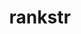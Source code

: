 ---
title: "rankstr"
layout: cache
categories: [package, develop]
meta: {"compilers": ["cce@=18.0.0", "gcc@=10.3.0", "gcc@=11.1.0", "gcc@=11.4.0", "gcc@=7.5.0", "gcc@=9.4.0", "oneapi@=2024.2.1"], "num_specs": 52, "num_specs_by_stack": {"data-vis-sdk": 7, "e4s": 8, "e4s-cray-rhel": 2, "e4s-cray-sles": 2, "e4s-neoverse-v2": 10, "e4s-neoverse_v1": 6, "e4s-oneapi": 11, "e4s-power": 1, "radiuss": 5, "root": 52}, "oss": ["rhel8", "sle_hpc15", "ubuntu18.04", "ubuntu20.04", "ubuntu22.04"], "platforms": ["linux"], "stacks": ["data-vis-sdk", "e4s", "e4s-cray-rhel", "e4s-cray-sles", "e4s-neoverse-v2", "e4s-neoverse_v1", "e4s-oneapi", "e4s-power", "radiuss", "root"], "targets": ["neoverse_v1", "neoverse_v2", "ppc64le", "x86_64_v3", "x86_64_v4"], "versions": ["0.4.0"]}
spec_details: [{"compiler": "gcc@=11.4.0", "hash": "3536srtkwf3a3bg74367cplcpngpe4g6", "os": "ubuntu22.04", "platform": "linux", "size": "-", "stacks": ["e4s-neoverse-v2", "root"], "target": "neoverse_v2", "variants": ["build_system=cmake", "build_type=Release", "generator=make", "~ipo", "+shared"], "versions": ["0.4.0"]}, {"compiler": "gcc@=11.4.0", "hash": "5kv3vyqlsi6reiwj2vxldm6xc4ppjprg", "os": "ubuntu22.04", "platform": "linux", "size": "-", "stacks": ["e4s", "root"], "target": "x86_64_v3", "variants": ["build_system=cmake", "build_type=Release", "generator=make", "~ipo", "+shared"], "versions": ["0.4.0"]}, {"compiler": "gcc@=11.4.0", "hash": "5utbcbxjg3mz7t3saf2hqxk6w4xgmyjx", "os": "ubuntu22.04", "platform": "linux", "size": "-", "stacks": ["e4s-neoverse_v1", "root"], "target": "neoverse_v1", "variants": ["build_system=cmake", "build_type=Release", "generator=make", "~ipo", "+shared"], "versions": ["0.4.0"]}, {"compiler": "gcc@=11.4.0", "hash": "6kb4txje7retn2jpyu6cvxewi7ywzjmh", "os": "ubuntu22.04", "platform": "linux", "size": "-", "stacks": ["e4s-neoverse_v1", "root"], "target": "neoverse_v1", "variants": ["build_system=cmake", "build_type=Release", "generator=make", "~ipo", "+shared"], "versions": ["0.4.0"]}, {"compiler": "gcc@=11.4.0", "hash": "6r6jlbigcfc7nwxhywbse5xus7ewerlh", "os": "ubuntu22.04", "platform": "linux", "size": "-", "stacks": ["e4s-neoverse-v2", "root"], "target": "neoverse_v2", "variants": ["build_system=cmake", "build_type=Release", "generator=make", "~ipo", "+shared"], "versions": ["0.4.0"]}, {"compiler": "oneapi@=2024.2.1", "hash": "7bgytxlbwihirgagajwe3m7pe76jlwzb", "os": "ubuntu22.04", "platform": "linux", "size": "-", "stacks": ["e4s-oneapi", "root"], "target": "x86_64_v3", "variants": ["build_system=cmake", "build_type=Release", "generator=make", "~ipo", "+shared"], "versions": ["0.4.0"]}, {"compiler": "gcc@=11.1.0", "hash": "7emcwuiexniurbxllojly7hmvklg2e32", "os": "ubuntu20.04", "platform": "linux", "size": "-", "stacks": ["data-vis-sdk", "root"], "target": "x86_64_v3", "variants": ["build_system=cmake", "build_type=Release", "generator=make", "~ipo", "+shared"], "versions": ["0.4.0"]}, {"compiler": "gcc@=7.5.0", "hash": "bmytnrigpeysfv2y6ktusja7r4fke5r2", "os": "ubuntu18.04", "platform": "linux", "size": "-", "stacks": ["radiuss", "root"], "target": "x86_64_v3", "variants": ["build_system=cmake", "build_type=Release", "generator=make", "~ipo", "+shared"], "versions": ["0.4.0"]}, {"compiler": "gcc@=11.4.0", "hash": "bp6sv32prpoxzkbdoriwhmpi5wevkvsz", "os": "ubuntu22.04", "platform": "linux", "size": "-", "stacks": ["e4s-neoverse_v1", "root"], "target": "neoverse_v1", "variants": ["build_system=cmake", "build_type=Release", "generator=make", "~ipo", "+shared"], "versions": ["0.4.0"]}, {"compiler": "gcc@=11.4.0", "hash": "c7qiwupitwgf5fbmoevsntop423eaa6z", "os": "ubuntu22.04", "platform": "linux", "size": "-", "stacks": ["e4s", "root"], "target": "x86_64_v3", "variants": ["build_system=cmake", "build_type=Release", "generator=make", "~ipo", "+shared"], "versions": ["0.4.0"]}, {"compiler": "oneapi@=2024.2.1", "hash": "cegn3w5mfw53dpizm3g3chwgkrzfsj2b", "os": "ubuntu22.04", "platform": "linux", "size": "-", "stacks": ["e4s-oneapi", "root"], "target": "x86_64_v3", "variants": ["build_system=cmake", "build_type=Release", "generator=make", "~ipo", "+shared"], "versions": ["0.4.0"]}, {"compiler": "oneapi@=2024.2.1", "hash": "czhs4tta222po6crdkfotd65tagl4gyb", "os": "ubuntu22.04", "platform": "linux", "size": "-", "stacks": ["e4s-oneapi", "root"], "target": "x86_64_v3", "variants": ["build_system=cmake", "build_type=Release", "generator=make", "~ipo", "+shared"], "versions": ["0.4.0"]}, {"compiler": "gcc@=11.1.0", "hash": "czvqebzo5mbd3tbrnt3klno5uichm4oj", "os": "ubuntu20.04", "platform": "linux", "size": "-", "stacks": ["data-vis-sdk", "root"], "target": "x86_64_v3", "variants": ["build_system=cmake", "build_type=Release", "generator=make", "~ipo", "+shared"], "versions": ["0.4.0"]}, {"compiler": "gcc@=11.4.0", "hash": "dj43dlsdqsrcz4kknsldz2yy23bfn6ow", "os": "ubuntu22.04", "platform": "linux", "size": "-", "stacks": ["e4s-neoverse-v2", "root"], "target": "neoverse_v2", "variants": ["build_system=cmake", "build_type=Release", "generator=make", "~ipo", "+shared"], "versions": ["0.4.0"]}, {"compiler": "gcc@=11.4.0", "hash": "dmhoem2dhu4r4bljwsnc3iwzhgavo6uo", "os": "ubuntu22.04", "platform": "linux", "size": "-", "stacks": ["e4s-neoverse-v2", "root"], "target": "neoverse_v2", "variants": ["build_system=cmake", "build_type=Release", "generator=make", "~ipo", "+shared"], "versions": ["0.4.0"]}, {"compiler": "oneapi@=2024.2.1", "hash": "ecuu6yhqppfoyo6niz2hrkujqr7wi3ew", "os": "ubuntu22.04", "platform": "linux", "size": "-", "stacks": ["e4s-oneapi", "root"], "target": "x86_64_v3", "variants": ["build_system=cmake", "build_type=Release", "generator=make", "~ipo", "+shared"], "versions": ["0.4.0"]}, {"compiler": "oneapi@=2024.2.1", "hash": "ezgskzsdeeo76uqkaqkfwuaal3w4nrtd", "os": "ubuntu22.04", "platform": "linux", "size": "-", "stacks": ["e4s-oneapi", "root"], "target": "x86_64_v3", "variants": ["build_system=cmake", "build_type=Release", "generator=make", "~ipo", "+shared"], "versions": ["0.4.0"]}, {"compiler": "oneapi@=2024.2.1", "hash": "fku6bxh6m6axnv3myr3uklrcehwt4ohr", "os": "ubuntu22.04", "platform": "linux", "size": "-", "stacks": ["e4s-oneapi", "root"], "target": "x86_64_v3", "variants": ["build_system=cmake", "build_type=Release", "generator=make", "~ipo", "+shared"], "versions": ["0.4.0"]}, {"compiler": "gcc@=11.4.0", "hash": "frcrnhvjg7h6v7h43oo2jv3vok7jpw4s", "os": "ubuntu22.04", "platform": "linux", "size": "-", "stacks": ["e4s", "root"], "target": "x86_64_v3", "variants": ["build_system=cmake", "build_type=Release", "generator=make", "~ipo", "+shared"], "versions": ["0.4.0"]}, {"compiler": "oneapi@=2024.2.1", "hash": "ftcahkboradivfahkxrzyl4cwrm6ey5e", "os": "ubuntu22.04", "platform": "linux", "size": "-", "stacks": ["e4s-oneapi", "root"], "target": "x86_64_v3", "variants": ["build_system=cmake", "build_type=Release", "generator=make", "~ipo", "+shared"], "versions": ["0.4.0"]}, {"compiler": "gcc@=11.1.0", "hash": "hrfs5ij3dvlwwlj6au354l27cqhexq5e", "os": "ubuntu20.04", "platform": "linux", "size": "-", "stacks": ["data-vis-sdk", "root"], "target": "x86_64_v3", "variants": ["build_system=cmake", "build_type=Release", "generator=make", "~ipo", "+shared"], "versions": ["0.4.0"]}, {"compiler": "gcc@=11.1.0", "hash": "iww3uylrtowemvfnz5ixbuzdr6l727zx", "os": "ubuntu20.04", "platform": "linux", "size": "-", "stacks": ["data-vis-sdk", "root"], "target": "x86_64_v3", "variants": ["build_system=cmake", "build_type=Release", "generator=make", "~ipo", "+shared"], "versions": ["0.4.0"]}, {"compiler": "gcc@=11.4.0", "hash": "k5j66fvgylvw6myjan5bf5nvqad72ost", "os": "ubuntu22.04", "platform": "linux", "size": "-", "stacks": ["e4s-neoverse-v2", "root"], "target": "neoverse_v2", "variants": ["build_system=cmake", "build_type=Release", "generator=make", "~ipo", "+shared"], "versions": ["0.4.0"]}, {"compiler": "oneapi@=2024.2.1", "hash": "ktqaoff4nhe32hmkg7cuwjim2gh3cncn", "os": "ubuntu22.04", "platform": "linux", "size": "-", "stacks": ["e4s-oneapi", "root"], "target": "x86_64_v3", "variants": ["build_system=cmake", "build_type=Release", "generator=make", "~ipo", "+shared"], "versions": ["0.4.0"]}, {"compiler": "gcc@=11.4.0", "hash": "kxnx4zcdgkhwj57ti7a5ymbihs5gfgud", "os": "ubuntu22.04", "platform": "linux", "size": "-", "stacks": ["e4s-neoverse_v1", "root"], "target": "neoverse_v1", "variants": ["build_system=cmake", "build_type=Release", "generator=make", "~ipo", "+shared"], "versions": ["0.4.0"]}, {"compiler": "gcc@=11.4.0", "hash": "ldvhcwgrnxlms4pg3da3i4yaaqf3mwfq", "os": "ubuntu22.04", "platform": "linux", "size": "-", "stacks": ["e4s-neoverse_v1", "root"], "target": "neoverse_v1", "variants": ["build_system=cmake", "build_type=Release", "generator=make", "~ipo", "+shared"], "versions": ["0.4.0"]}, {"compiler": "gcc@=7.5.0", "hash": "lgf2pow7fjs2wkrugmjvdgsz2w5trv74", "os": "ubuntu18.04", "platform": "linux", "size": "-", "stacks": ["radiuss", "root"], "target": "x86_64_v3", "variants": ["build_system=cmake", "build_type=Release", "generator=make", "~ipo", "+shared"], "versions": ["0.4.0"]}, {"compiler": "gcc@=11.1.0", "hash": "lpkpxpc5xv7lznpsig2t7g6sdnitj7nr", "os": "ubuntu20.04", "platform": "linux", "size": "-", "stacks": ["data-vis-sdk", "root"], "target": "x86_64_v3", "variants": ["build_system=cmake", "build_type=Release", "generator=make", "~ipo", "+shared"], "versions": ["0.4.0"]}, {"compiler": "gcc@=11.4.0", "hash": "ltkqb5p5qlhevh4w7uypyl36w2xmlyfx", "os": "ubuntu22.04", "platform": "linux", "size": "-", "stacks": ["e4s", "root"], "target": "x86_64_v3", "variants": ["build_system=cmake", "build_type=Release", "generator=make", "~ipo", "+shared"], "versions": ["0.4.0"]}, {"compiler": "gcc@=11.4.0", "hash": "m4rpruu5ksdr3vhwnwes2b7yeko7hr3w", "os": "ubuntu22.04", "platform": "linux", "size": "-", "stacks": ["e4s", "root"], "target": "x86_64_v3", "variants": ["build_system=cmake", "build_type=Release", "generator=make", "~ipo", "+shared"], "versions": ["0.4.0"]}, {"compiler": "cce@=18.0.0", "hash": "mgsgpsvw6ym6464axpqz3mtcbb6ky5k3", "os": "rhel8", "platform": "linux", "size": "-", "stacks": ["e4s-cray-rhel", "root"], "target": "x86_64_v3", "variants": ["build_system=cmake", "build_type=Release", "generator=make", "~ipo", "+shared"], "versions": ["0.4.0"]}, {"compiler": "gcc@=10.3.0", "hash": "mkfd36gcsc4wxzm5fzct4jc6yw7n4lj4", "os": "sle_hpc15", "platform": "linux", "size": "-", "stacks": ["e4s-cray-sles", "root"], "target": "x86_64_v4", "variants": ["build_system=cmake", "build_type=Release", "generator=make", "~ipo", "+shared"], "versions": ["0.4.0"]}, {"compiler": "gcc@=9.4.0", "hash": "ofrfkakpex72qmftrgqqs2gdsip5qtiz", "os": "ubuntu20.04", "platform": "linux", "size": "-", "stacks": ["e4s-power", "root"], "target": "ppc64le", "variants": ["build_system=cmake", "build_type=Release", "generator=make", "~ipo", "+shared"], "versions": ["0.4.0"]}, {"compiler": "oneapi@=2024.2.1", "hash": "oql63wptmujp532nl56i3c25mvdnk6iq", "os": "ubuntu22.04", "platform": "linux", "size": "-", "stacks": ["e4s-oneapi", "root"], "target": "x86_64_v3", "variants": ["build_system=cmake", "build_type=Release", "generator=make", "~ipo", "+shared"], "versions": ["0.4.0"]}, {"compiler": "gcc@=11.4.0", "hash": "p7bvb2nmgzgcdoncbftsabeagf46xkex", "os": "ubuntu22.04", "platform": "linux", "size": "-", "stacks": ["e4s-neoverse-v2", "root"], "target": "neoverse_v2", "variants": ["build_system=cmake", "build_type=Release", "generator=make", "~ipo", "+shared"], "versions": ["0.4.0"]}, {"compiler": "gcc@=7.5.0", "hash": "pgzjxev2y7v32vjhiqvnane23tcb33xz", "os": "ubuntu18.04", "platform": "linux", "size": "-", "stacks": ["radiuss", "root"], "target": "x86_64_v3", "variants": ["build_system=cmake", "build_type=Release", "generator=make", "~ipo", "+shared"], "versions": ["0.4.0"]}, {"compiler": "gcc@=11.4.0", "hash": "qi65s2zzbbseargyolapks7gtkgex5hv", "os": "ubuntu22.04", "platform": "linux", "size": "-", "stacks": ["e4s-neoverse_v1", "root"], "target": "neoverse_v1", "variants": ["build_system=cmake", "build_type=Release", "generator=make", "~ipo", "+shared"], "versions": ["0.4.0"]}, {"compiler": "gcc@=11.4.0", "hash": "rmtr63exxdjblsju5ll7zmquuta3kozu", "os": "ubuntu22.04", "platform": "linux", "size": "-", "stacks": ["e4s-neoverse-v2", "root"], "target": "neoverse_v2", "variants": ["build_system=cmake", "build_type=Release", "generator=make", "~ipo", "+shared"], "versions": ["0.4.0"]}, {"compiler": "gcc@=11.4.0", "hash": "s26jb4rtkj2w4s3an64hoh7imnvsjvu7", "os": "ubuntu22.04", "platform": "linux", "size": "-", "stacks": ["e4s-neoverse-v2", "root"], "target": "neoverse_v2", "variants": ["build_system=cmake", "build_type=Release", "generator=make", "~ipo", "+shared"], "versions": ["0.4.0"]}, {"compiler": "gcc@=7.5.0", "hash": "sdmpjakonq3v6q44kz4bsy2kmeyupqpf", "os": "ubuntu18.04", "platform": "linux", "size": "-", "stacks": ["radiuss", "root"], "target": "x86_64_v3", "variants": ["build_system=cmake", "build_type=Release", "generator=make", "~ipo", "+shared"], "versions": ["0.4.0"]}, {"compiler": "gcc@=11.4.0", "hash": "up245jqdiyuv3ycrrircpr4wa7yhk2oa", "os": "ubuntu22.04", "platform": "linux", "size": "-", "stacks": ["e4s", "root"], "target": "x86_64_v3", "variants": ["build_system=cmake", "build_type=Release", "generator=make", "~ipo", "+shared"], "versions": ["0.4.0"]}, {"compiler": "oneapi@=2024.2.1", "hash": "v3d25jx6cry4lspfzkntsmh5wavxr5r3", "os": "ubuntu22.04", "platform": "linux", "size": "-", "stacks": ["e4s-oneapi", "root"], "target": "x86_64_v3", "variants": ["build_system=cmake", "build_type=Release", "generator=make", "~ipo", "+shared"], "versions": ["0.4.0"]}, {"compiler": "gcc@=11.4.0", "hash": "vlcj5pxw6orvnyyekmwkc257vc5vqem4", "os": "ubuntu22.04", "platform": "linux", "size": "-", "stacks": ["e4s-neoverse-v2", "root"], "target": "neoverse_v2", "variants": ["build_system=cmake", "build_type=Release", "generator=make", "~ipo", "+shared"], "versions": ["0.4.0"]}, {"compiler": "gcc@=10.3.0", "hash": "w5smyil35ylat2gay3qkxiwnjdpmlsje", "os": "sle_hpc15", "platform": "linux", "size": "-", "stacks": ["e4s-cray-sles", "root"], "target": "x86_64_v4", "variants": ["build_system=cmake", "build_type=Release", "generator=make", "~ipo", "+shared"], "versions": ["0.4.0"]}, {"compiler": "oneapi@=2024.2.1", "hash": "xgcqhtuxngwayjbeycypzorcr72z7uld", "os": "ubuntu22.04", "platform": "linux", "size": "-", "stacks": ["e4s-oneapi", "root"], "target": "x86_64_v3", "variants": ["build_system=cmake", "build_type=Release", "generator=make", "~ipo", "+shared"], "versions": ["0.4.0"]}, {"compiler": "gcc@=7.5.0", "hash": "yfjo64akwpjkduax7g2hqbfvyoaayngx", "os": "ubuntu18.04", "platform": "linux", "size": "-", "stacks": ["radiuss", "root"], "target": "x86_64_v3", "variants": ["build_system=cmake", "build_type=Release", "generator=make", "~ipo", "+shared"], "versions": ["0.4.0"]}, {"compiler": "gcc@=11.1.0", "hash": "ygr2gwu5cigutsh6ph3vb3fesc5tuiyq", "os": "ubuntu20.04", "platform": "linux", "size": "-", "stacks": ["data-vis-sdk", "root"], "target": "x86_64_v3", "variants": ["build_system=cmake", "build_type=Release", "generator=make", "~ipo", "+shared"], "versions": ["0.4.0"]}, {"compiler": "gcc@=11.4.0", "hash": "yl5zoz54e252wla67wikqtkywivwbben", "os": "ubuntu22.04", "platform": "linux", "size": "-", "stacks": ["e4s-neoverse-v2", "root"], "target": "neoverse_v2", "variants": ["build_system=cmake", "build_type=Release", "generator=make", "~ipo", "+shared"], "versions": ["0.4.0"]}, {"compiler": "gcc@=11.4.0", "hash": "ytpddyelzcecw4qz6w6ma2a2rwvnak5d", "os": "ubuntu22.04", "platform": "linux", "size": "-", "stacks": ["e4s", "root"], "target": "x86_64_v3", "variants": ["build_system=cmake", "build_type=Release", "generator=make", "~ipo", "+shared"], "versions": ["0.4.0"]}, {"compiler": "gcc@=11.4.0", "hash": "z3ol55lm5gwoshgwhflszq5f7xtz4uwm", "os": "ubuntu22.04", "platform": "linux", "size": "-", "stacks": ["e4s", "root"], "target": "x86_64_v3", "variants": ["build_system=cmake", "build_type=Release", "generator=make", "~ipo", "+shared"], "versions": ["0.4.0"]}, {"compiler": "cce@=18.0.0", "hash": "zcy6v3mjiobl6siyteauq42j5pnslyoo", "os": "rhel8", "platform": "linux", "size": "-", "stacks": ["e4s-cray-rhel", "root"], "target": "x86_64_v3", "variants": ["build_system=cmake", "build_type=Release", "generator=make", "~ipo", "+shared"], "versions": ["0.4.0"]}, {"compiler": "gcc@=11.1.0", "hash": "zmzmakw5jn5w2y6f35ombdnqcp73zo5n", "os": "ubuntu20.04", "platform": "linux", "size": "-", "stacks": ["data-vis-sdk", "root"], "target": "x86_64_v3", "variants": ["build_system=cmake", "build_type=Release", "generator=make", "~ipo", "+shared"], "versions": ["0.4.0"]}]
---